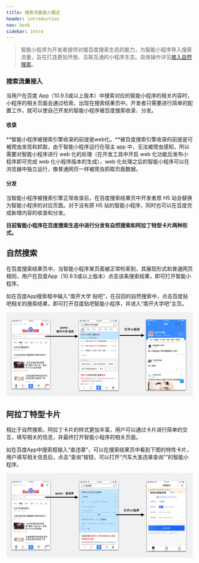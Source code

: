 ```yaml
---
title: 搜索流量接入概述
header: introduction
nav: book
sidebar: intro
---
```


> 智能小程序为开发者提供对接百度搜索生态的能力，为智能小程序导入搜索流量，旨在打造更加开放、互联互通的小程序生态。具体操作详见<a href="https://smartprogram.baidu.com/docs/introduction/rank/">接入自然搜索</a>。

### 搜索流量接入 
当用户在百度 App（10.9.5或以上版本）中搜索对应的智能小程序的相关内容时，小程序的相关页面会通过检索，出现在搜索结果页中。开发者只需要进行简单的配置工作，就可以使自己开发的智能小程序被百度搜索收录、分发。

#### 收录

**智能小程序被搜索引擎收录的前提是web化。**被百度搜索引擎收录的前提是可被爬虫发现和抓取，由于智能小程序运行在宿主 app 中，无法被爬虫感知，所以需要对智能小程序进行 web 化的处理（在开发工具中开启 web 化功能后发布小程序即可完成 web 化小程序版本的生成），web 化处理之后的智能小程序可以在浏览器中独立运行，像普通网页一样被爬虫抓取页面数据。
#### 分发
当智能小程序被搜索引擎正常收录后，在百度搜索结果页中开发者原 H5 站会替换为智能小程序的对应页面。对于没有原 H5 站的智能小程序，同时也可以在百度完成新增内容的收录和分发。

**目前智能小程序在百度搜索生态中进行分发有自然搜索和阿拉丁特型卡片两种形式。**

## 自然搜索

在百度搜索结果页中，当智能小程序某页面被正常检索到，其展现形式和普通网页相同，用户在百度App（10.9.5或以上版本）点击该条搜索结果，即可打开智能小程序。

如在百度App搜索框中输入“南开大学 贴吧”，在召回的自然搜索中，点击百度贴吧相关的搜索结果，即可打开百度贴吧智能小程序，并进入“南开大学吧”主页。

![图片](../../img/flow/intro/intro_rank.png)

## 阿拉丁特型卡片
相比于自然搜索，阿拉丁卡片的样式更加丰富，用户可以通过卡片进行简单的交互，填写相关的信息，并最终打开智能小程序的相关页面。

如在百度App中搜索框输入“查违章”，可以在搜索结果页中看到下图的特性卡片，用户填写相关信息后，点击“查询”按钮，可以打开“汽车大圣违章查询””的智能小程序。

![图片](../../img/flow/intro/intro_alading.png)
